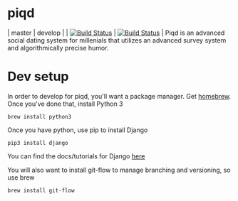 # piqd

| master | develop |
| [![Build Status](https://travis-ci.com/afnanenayet/piqd.svg?token=QtxzrX3Qc2BDQfwx8D1K&branch=master)](https://travis-ci.com/afnanenayet/piqd) | [![Build Status](https://travis-ci.com/afnanenayet/piqd.svg?token=QtxzrX3Qc2BDQfwx8D1K&branch=develop)](https://travis-ci.com/afnanenayet/piqd) |
Piqd is an advanced social dating system for millenials that utilizes 
an advanced survey system and algorithmically precise humor.

# Dev setup

In order to develop for piqd, you'll want a package manager. Get 
[homebrew](brew.sh). Once you've done that, install Python 3

    brew install python3

Once you have python, use pip to install Django

    pip3 install django

You can find the docs/tutorials for Django [here](https://www.djangoproject.com/start/overview/)

You will also want to install git-flow to manage branching and versioning, so 
use brew 

    brew install git-flow

